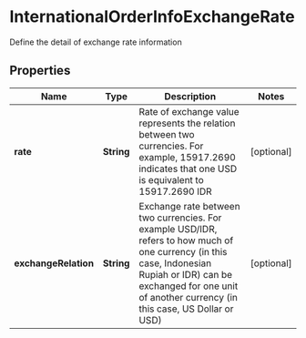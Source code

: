 

# InternationalOrderInfoExchangeRate

Define the detail of exchange rate information

## Properties

| Name | Type | Description | Notes |
|------------ | ------------- | ------------- | -------------|
|**rate** | **String** | Rate of exchange value represents the relation between two currencies. For example, 15917.2690 indicates that one USD is equivalent to 15917.2690 IDR |  [optional] |
|**exchangeRelation** | **String** | Exchange rate between two currencies. For example USD/IDR, refers to how much of one currency (in this case, Indonesian Rupiah or IDR) can be exchanged for one unit of another currency (in this case, US Dollar or USD) |  [optional] |



